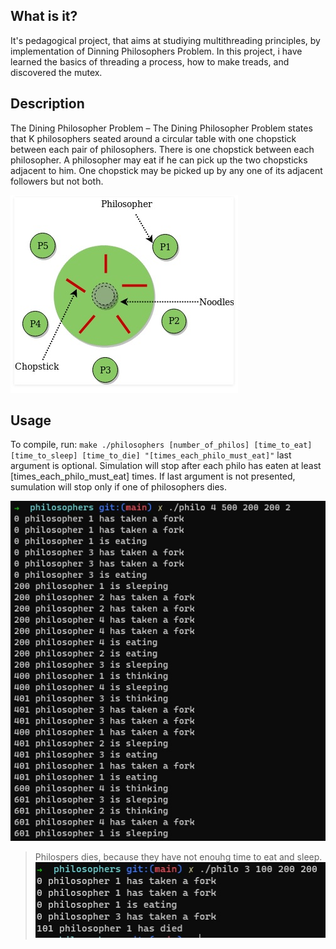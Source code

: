   What is it?
  -----------
  
  It's pedagogical project, that aims at studiying multithreading principles, by implementation of Dinning Philosophers Problem.
  In this project, i have learned the basics of threading a process, how to make treads, and discovered the mutex.
  
  Description
  -----------
  The Dining Philosopher Problem – The Dining Philosopher Problem states that K philosophers seated around a circular table with one chopstick
  between each pair of philosophers. There is one chopstick between each philosopher. A philosopher may eat if he can pick up
  the two chopsticks adjacent to him. One chopstick may be picked up by any one of its adjacent followers but not both. 
 
  ![](srcs/images/DinningProblem.jpg)

  
  Usage
  -----------
  
  To compile, run:
    ```
    make
    ./philosophers [number_of_philos] [time_to_eat] [time_to_sleep] [time_to_die] "[times_each_philo_must_eat]"
    ```
   last argument is optional. Simulation will stop after each philo has eaten at least [times_each_philo_must_eat] times.
   If last argument is not presented, sumulation will stop only if one of philosophers dies.
    
   ![](srcs/images/programExecuteSample.jpg)
   > Philospers dies, because they have not enouhg time to eat and sleep.
   ![](srcs/images/programExecuteSample2.jpg)
  
  
